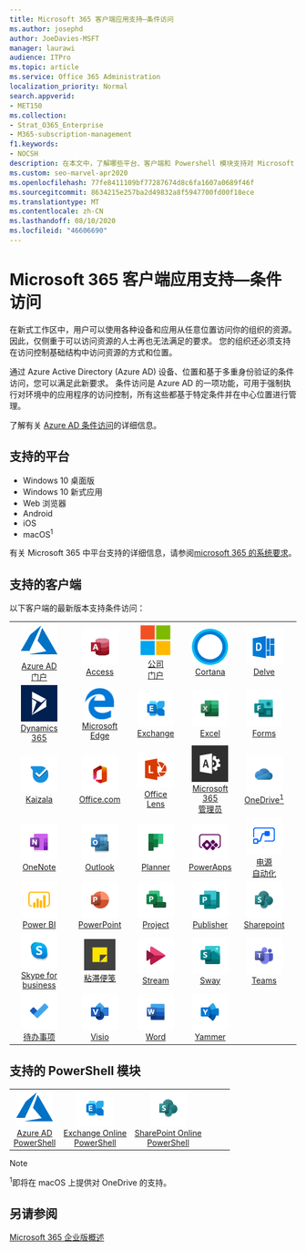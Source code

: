 ```yaml
---
title: Microsoft 365 客户端应用支持—条件访问
ms.author: josephd
author: JoeDavies-MSFT
manager: laurawi
audience: ITPro
ms.topic: article
ms.service: Office 365 Administration
localization_priority: Normal
search.appverid:
- MET150
ms.collection:
- Strat_O365_Enterprise
- M365-subscription-management
f1.keywords:
- NOCSH
description: 在本文中，了解哪些平台、客户端和 Powershell 模块支持对 Microsoft 365 进行条件访问。
ms.custom: seo-marvel-apr2020
ms.openlocfilehash: 77fe8411109bf77287674d8c6fa1607a0689f46f
ms.sourcegitcommit: 8634215e257ba2d49832a8f5947700fd00f18ece
ms.translationtype: MT
ms.contentlocale: zh-CN
ms.lasthandoff: 08/10/2020
ms.locfileid: "46606690"
---
```

# <a name="microsoft-365-client-app-support--conditional-access"></a>Microsoft 365 客户端应用支持—条件访问

在新式工作区中，用户可以使用各种设备和应用从任意位置访问你的组织的资源。 因此，仅侧重于可以访问资源的人士再也无法满足的要求。 您的组织还必须支持在访问控制基础结构中访问资源的方式和位置。

通过 Azure Active Directory (Azure AD) 设备、位置和基于多重身份验证的条件访问，您可以满足此新要求。 条件访问是 Azure AD 的一项功能，可用于强制执行对环境中的应用程序的访问控制，所有这些都基于特定条件并在中心位置进行管理。

了解有关 [Azure AD 条件访问](https://docs.microsoft.com/azure/active-directory/conditional-access/)的详细信息。

## <a name="supported-platforms"></a>支持的平台

 - Windows 10 桌面版
 - Windows 10 新式应用
 - Web 浏览器
 - Android
 - iOS
 - macOS<sup>1</sup>

有关 Microsoft 365 中平台支持的详细信息，请参阅[microsoft 365 的系统要求](https://products.office.com/office-system-requirements)。

## <a name="supported-clients"></a>支持的客户端

以下客户端的最新版本支持条件访问：

| | | | | | |
|:---:|:---:|:---:|:---:|:---:|:---:|
| ![Azure 图标](media/o365-azure-64x64.png) <br> [Azure AD <br> 门户](https://azure.microsoft.com/features/azure-portal/) | ![Access 图标](media/o365-access-64x64.png) <br> [Access](https://products.office.com/access) | ![公司门户图标](media/o365-microsoft-64x64.png) <br> [公司 <br> 门户](https://docs.microsoft.com/intune-user-help/sign-in-to-the-company-portal)  | ![Cortana 图标](media/o365-cortana-64x64.png) <br> [Cortana](https://www.microsoft.com/cortana) | ![Delve 图标](media/o365-delve-64x64.png) <br> [Delve](https://products.office.com/business/intelligent-search) 
| ![Dynamics 365 图标](media/o365-dynamics365-64x64.png) <br> [Dynamics 365](https://dynamics.microsoft.com) | ![边缘图标](media/o365-edge-64x64.png) <br> [Microsoft Edge](https://www.microsoft.com/windows/microsoft-edge) | ![Exchange 图标](media/o365-exchange-64x64.png) <br> [Exchange](https://products.office.com/exchange/exchange-online) | ![Excel 图标](media/o365-excel-64x64.png) <br> [Excel](https://products.office.com/excel) | ![Forms 图标](media/o365-forms-64x64.png) <br> [Forms](https://flow.microsoft.com/connectors/shared_microsoftforms/microsoft-forms/) 
| ![Kaizala 图标](media/o365-kaizala-64x64.png) <br> [Kaizala](https://products.office.com/en/business/microsoft-kaizala) | ![Office.com 图标](media/o365-office-64x64.png) <br> [Office.com](https://www.office.com/) | ![镜头图标](media/o365-lens-64x64.png) <br> [Office Lens](https://www.microsoft.com/p/office-lens/9wzdncrfj3t8?activetab=pivot%3Aoverviewtab) | ![Office 365 管理员图标](media/o365-o365admin-64x64.png) <br> [Microsoft 365 <br> 管理员](https://products.office.com/business/manage-office-365-admin-app) | ![OneDrive for Business 图标](media/o365-OneDrive-64x64.png) <br> [OneDrive<sup>1</sup>](https://products.office.com/onedrive-for-business/online-cloud-storage) 
| ![OneNote 图标](media/o365-OneNote-64x64.png) <br> [OneNote](https://products.office.com/onenote) | ![Outlook 图标](media/o365-outlook-64x64.png) <br> [Outlook](https://products.office.com/outlook) | ![Planner 图标](media/o365-planner-64x64.png) <br> [Planner](https://products.office.com/business/task-management-software) | ![PowerApps 图标](media/o365-powerapps-64x64.png) <br> [PowerApps](https://powerapps.microsoft.com) | ![电源自动图标](media/o365-flow-64x64.png) <br> [电源 <br> 自动化](https://flow.microsoft.com)
| ![PowerBI 图标](media/o365-powerbi-64x64.png) <br> [Power BI](https://powerbi.microsoft.com) | ![PowerPoint 图标](media/o365-powerpoint-64x64.png) <br> [PowerPoint](https://products.office.com/powerpoint) | ![Project 图标](media/o365-project-64x64.png) <br> [Project](https://products.office.com/project) | ![Publisher 图标](media/o365-publisher-64x64.png) <br> [Publisher](https://products.office.com/publisher) | ![SharePoint 图标](media/o365-sharepoint-64x64.png) <br> [Sharepoint](https://products.office.com/sharepoint) 
| ![Skype for Business 图标](media/o365-skypeforbusiness-64x64.png) <br> [Skype for <br> business](https://www.skype.com/business/) | ![粘滞便笺图标](media/o365-stickynotes-64x64.png) <br> [粘滞便笺](https://www.microsoft.com/p/microsoft-sticky-notes/9nblggh4qghw) | ![Stream 图标](media/o365-stream-64x64.png) <br> [Stream](https://stream.microsoft.com) | ![Sway 图标](media/o365-sway-64x64.png) <br> [Sway](https://sway.com) | ![Teams 图标](media/o365-teams-64x64.png) <br> [Teams](https://products.office.com/microsoft-teams/group-chat-software) 
| ![To Do 图标](media/o365-todo-64x64.png) <br> [待办事项](https://todo.microsoft.com) | ![Visio 图标](media/o365-visio-64x64.png) <br> [Visio](https://products.office.com/visio/flowchart-software) | ![Word 图标](media/o365-word-64x64.png) <br> [Word](https://products.office.com/word) | ![Yammer 图标](media/o365-yammer-64x64.png) <br> [Yammer](https://products.office.com/yammer/yammer-overview)

## <a name="supported-powershell-modules"></a>支持的 PowerShell 模块

| | | | | | |
|:---:|:---:|:---:|:---:|:---:|:---:|
| ![Azure 图标](media/o365-azure-64x64.png) <br> [Azure AD <br> PowerShell](https://docs.microsoft.com/powershell/azure/active-directory/overview?view=azureadps-2.0) | ![Exchange 图标](media/o365-exchange-64x64.png) <br> [Exchange Online <br> PowerShell](https://docs.microsoft.com/powershell/exchange/exchange-online/exchange-online-powershell?view=exchange-ps) | ![SharePoint 图标](media/o365-sharepoint-64x64.png) <br> [SharePoint Online <br> PowerShell](https://docs.microsoft.com/powershell/sharepoint/sharepoint-online/connect-sharepoint-online)

> [!NOTE]
> <sup>1</sup>即将在 macOS 上提供对 OneDrive 的支持。

## <a name="see-also"></a>另请参阅

[Microsoft 365 企业版概述](https://docs.microsoft.com/microsoft-365/enterprise/microsoft-365-overview)
